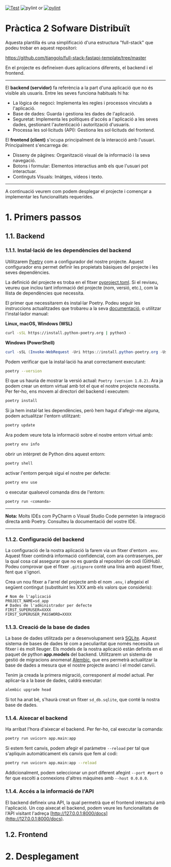 [![Test](https://github.com/xbaro/template_fastapi_vue_fl0/actions/workflows/test.yml/badge.svg?branch=main)](https://github.com/xbaro/template_fastapi_vue_fl0/actions/workflows/test.yml)
![pylint]() or [![pylint]()](https://redirect/link)
#  Pràctica 2 Sofware Distribuït

Aquesta plantilla és una simplificació d'una estructura "full-stack" que podeu trobar en aquest repositori:

https://github.com/tiangolo/full-stack-fastapi-template/tree/master

En el projecte es defineixen dues aplicacions diferents, el backend i el frontend. 

***
El **backend (servidor)** fa referència a la part d'una aplicació que no és visible als usuaris. Entre les seves funciona habituals hi ha:  
* La lògica de negoci: Implementa les regles i processos vinculats a l'aplicació.
* Base de dades: Guarda i gestiona les dades de l'aplicació.
* Seguretat: Implementa les polítiques d'accés a l'aplicació a les seves dades, gestionant l'autenticació i autorització d'usuaris.
* Processa les sol·licituds (API): Gestiona les sol·licituds del frontend.

El **frontend (client)** s'ocupa principalment de la interacció amb l'usuari. Principalment s'encarrega de:
* Disseny de pàgines: Organització visual de la informació i la seva navegació.
* Botons i formular: Elementos interactius amb els que l'usuari pot interactuar.
* Continguts Visuals: Imàtges, vídeos i texto.
***

A continuació veurem com podem desplegar el projecte i començar a implementar les funcionalitats requerides.

# 1. Primers passos
## 1.1. Backend

### 1.1.1. Instal·lació de les dependències del backend
Utilitzarem [Poetry](https://python-poetry.org/) com a configurador del nostre projecte. 
Aquest configurador ens permet definir les propietats bàsiques del projecte i les seves dependències.

La definició del projecte es troba en el fitxer [pyproject.toml](./backend/pyproject.toml). 
Si el reviseu, veureu que inclou tant informació del projecte (nom, versió, etc.), 
com la llista de dependències que necessita.

El primer que necessitarem és instal·lar Poetry. Podeu seguir les instruccions actualitzades que trobareu a la seva [documentació](https://python-poetry.org/docs/#installation), o utilitzar l'instal·lador manual:

**Linux, macOS, Windows (WSL)**
```bash
curl -sSL https://install.python-poetry.org | python3 -
```
**Windows (PowerShell)**
```PowerShell
curl -sSL (Invoke-WebRequest -Uri https://install.python-poetry.org -UseBasicParsing).Content | py -
```

Podem verificar que la instal·lació ha anat correctament executant:
```bash
poetry --version
```

El que us hauria de mostrar la versió actual: ```Poetry (version 1.8.2)```. 
Ara ja podem crear un entorn virtual amb tot el que el nostre projecte necessita.
Per fer-ho, ens movem al directori del backend i executem:
```bash
poetry install
```
Si ja hem instal·lat les dependències, però hem hagut d'afegir-me alguna, podem actualitzar l'entorn utilitzant:
```bash
poetry update
```
Ara podem veure tota la informació sobre el nostre entorn virtual amb:
```bash
poetry env info
```
obrir un intèrpret de Python dins aquest entorn:
```bash
poetry shell
```
activar l'entorn perquè sigui el nostre per defecte:
```bash
poetry env use
```
o executar qualsevol comanda dins de l'entorn:
```bash
poetry run <comanda>
```

***
**Nota:** Molts IDEs com PyCharm o Visual Studio Code permeten la integració directa amb Poetry. Consulteu la documentació del vostre IDE.
***

### 1.1.2. Configuració del backend
La configuració de la nostra aplicació la farem via un fitxer d'entorn ```.env```. 
Aquest fitxer contindrà informació confidencial, com ara contrasenyes, per la qual cosa cal assegurar que
no es guarda al repositori de codi (GitHub). Podeu comprovar que el fitxer ```.gitignore``` conté
una línia amb aquest fitxer, fent que s'ignori.

Crea un nou fitxer a l'arrel del projecte amb el nom ```.env```, i afegeixi el següent contingut (substituint les XXX amb els valors que consideris):
```dotenv
# Nom de l'aplicació
PROJECT_NAME=sd_app
# Dades de l'administrador per defecte
FIRST_SUPERUSER=XXXX
FIRST_SUPERUSER_PASSWORD=XXXX
```

### 1.1.3. Creació de la base de dades
La base de dades utilitzada per a desenvolupament serà [SQLite](https://www.sqlite.org/).
Aquest sistema de bases de dades té com a peculiaritat que només necessita un fitxer i és molt lleuger.
Els models de la nostra aplicació estàn definits en el paquet de python **app.models** del backend. Utilitzarem
un sistema de gestió de migracions anomenat [Alembic](https://alembic.sqlalchemy.org/), que ens permetrà actualitzar la base de dades a mesura que
el nostre projecte avanci i el model canvïi.

Tenim ja creada la primera migració, corresponent al model actual. Per aplicar-la a la base de dades, caldrà executar:
```bash
alembic upgrade head
```

Si tot ha anat bé, s'haurà creat un fitxer ```sd_db.sqlite```, que conté la nostra base de dades.

### 1.1.4. Aixecar el backend
Ha arribat l'hora d'aixecar el backend. Per fer-ho, cal executar la comanda:

```bash
poetry run uvicorn app.main:app
```

Si estem fent canvis, podem afegir el paràmetre ```--reload``` per tal que s'apliquin automàticament els canvis que fem al codi:

```bash
poetry run uvicorn app.main:app --reload
```
Addicionalment, podem seleccionar un port diferent afegint ```--port #port``` o fer que escolti a connexions d'altres màquines amb ```--host 0.0.0.0```.

### 1.1.4. Accés a la informació de l'API
El backend defineix una API, la qual permetrà que el frontend interactui amb l'aplicació. Un cop aixecat el backend, podem veure 
les funcionalitats de l'API visitant l'adreça [http://127.0.0.1:8000/docs](http://127.0.0.1:8000/docs).


## 1.2. Frontend





# 2. Desplegament


